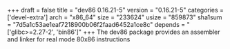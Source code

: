 +++
draft = false
title = "dev86 0.16.21-5"
version = "0.16.21-5"
categories = ['devel-extra']
arch = "x86_64"
size = "233624"
usize = "859873"
sha1sum = "7d5a1c53ae1eaf7218900b06f2faad6452a1ce8c"
depends = "['glibc>=2.27-2', 'bin86']"
+++
The dev86 package provides an assembler and linker for real mode 80x86 instructions